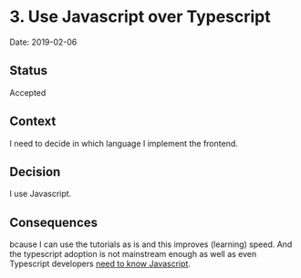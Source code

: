 # 3. Use Javascript over Typescript

Date: 2019-02-06

## Status

Accepted

## Context

I need to decide in which language I implement the frontend.

## Decision

I use Javascript. 

## Consequences

bcause I can use the tutorials as is and this improves (learning) speed. And the typescript adoption is not mainstream enough as well as even Typescript developers [need to know Javascript](https://www.techrepublic.com/article/is-javascript-about-to-be-superseded-by-typescript/). 
